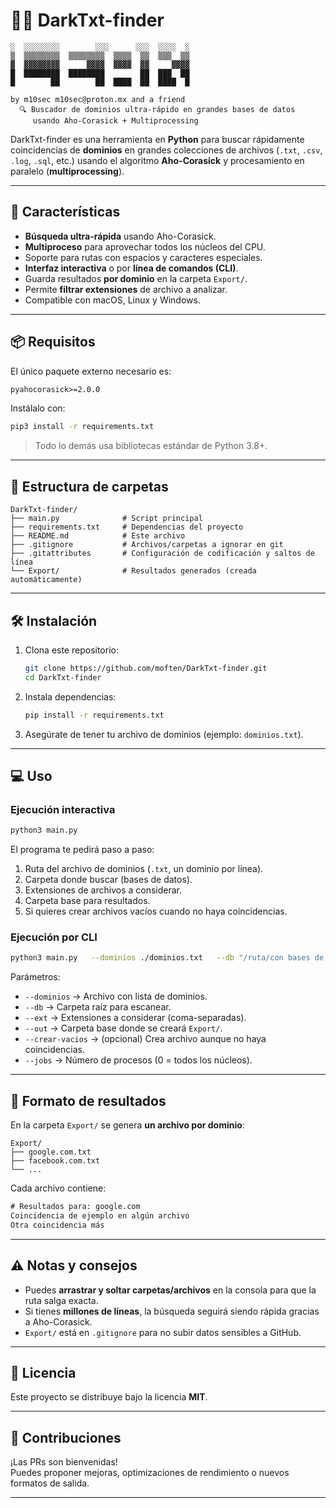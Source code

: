 # 🕵️‍♂️ DarkTxt-finder

```
░  ░░░░░░░░        ░░░      ░░░  ░░░░  ░
▒  ▒▒▒▒▒▒▒▒  ▒▒▒▒▒▒▒▒  ▒▒▒▒  ▒▒  ▒▒▒  ▒▒
▓  ▓▓▓▓▓▓▓▓      ▓▓▓▓  ▓▓▓▓  ▓▓     ▓▓▓▓
█  ████████  ████████        ██  ███  ██
█        ██        ██  ████  ██  ████  █
                                        
by m10sec m10sec@proton.mx and a friend
  🔍 Buscador de dominios ultra-rápido en grandes bases de datos
     usando Aho-Corasick + Multiprocessing
```

DarkTxt-finder es una herramienta en **Python** para buscar rápidamente coincidencias de **dominios** en grandes colecciones de archivos (`.txt`, `.csv`, `.log`, `.sql`, etc.) usando el algoritmo **Aho-Corasick** y procesamiento en paralelo (**multiprocessing**).

---

## 🚀 Características

- **Búsqueda ultra-rápida** usando Aho-Corasick.
- **Multiproceso** para aprovechar todos los núcleos del CPU.
- Soporte para rutas con espacios y caracteres especiales.
- **Interfaz interactiva** o por **línea de comandos (CLI)**.
- Guarda resultados **por dominio** en la carpeta `Export/`.
- Permite **filtrar extensiones** de archivo a analizar.
- Compatible con macOS, Linux y Windows.

---

## 📦 Requisitos

El único paquete externo necesario es:

```txt
pyahocorasick>=2.0.0
```

Instálalo con:

```bash
pip3 install -r requirements.txt
```

> Todo lo demás usa bibliotecas estándar de Python 3.8+.

---

## 📂 Estructura de carpetas

```
DarkTxt-finder/
├── main.py              # Script principal
├── requirements.txt     # Dependencias del proyecto
├── README.md            # Este archivo
├── .gitignore           # Archivos/carpetas a ignorar en git
├── .gitattributes       # Configuración de codificación y saltos de línea
└── Export/              # Resultados generados (creada automáticamente)
```

---

## 🛠 Instalación

1. Clona este repositorio:
   ```bash
   git clone https://github.com/moften/DarkTxt-finder.git
   cd DarkTxt-finder
   ```

2. Instala dependencias:
   ```bash
   pip install -r requirements.txt
   ```

3. Asegúrate de tener tu archivo de dominios (ejemplo: `dominios.txt`).

---

## 💻 Uso

### Ejecución interactiva
```bash
python3 main.py
```
El programa te pedirá paso a paso:
1. Ruta del archivo de dominios (`.txt`, un dominio por línea).
2. Carpeta donde buscar (bases de datos).
3. Extensiones de archivos a considerar.
4. Carpeta base para resultados.
5. Si quieres crear archivos vacíos cuando no haya coincidencias.

### Ejecución por CLI
```bash
python3 main.py   --dominios ./dominios.txt   --db "/ruta/con bases de datos"   --ext txt,csv,log,sql   --out ./   --crear-vacios   --jobs 0
```

Parámetros:
- `--dominios` → Archivo con lista de dominios.
- `--db` → Carpeta raíz para escanear.
- `--ext` → Extensiones a considerar (coma-separadas).
- `--out` → Carpeta base donde se creará `Export/`.
- `--crear-vacios` → (opcional) Crea archivo aunque no haya coincidencias.
- `--jobs` → Número de procesos (0 = todos los núcleos).

---

## 📜 Formato de resultados

En la carpeta `Export/` se genera **un archivo por dominio**:
```
Export/
├── google.com.txt
├── facebook.com.txt
└── ...
```

Cada archivo contiene:
```txt
# Resultados para: google.com
Coincidencia de ejemplo en algún archivo
Otra coincidencia más
```

---

## ⚠️ Notas y consejos

- Puedes **arrastrar y soltar carpetas/archivos** en la consola para que la ruta salga exacta.
- Si tienes **millones de líneas**, la búsqueda seguirá siendo rápida gracias a Aho-Corasick.
- `Export/` está en `.gitignore` para no subir datos sensibles a GitHub.

---

## 📄 Licencia

Este proyecto se distribuye bajo la licencia **MIT**.

---

## 🤝 Contribuciones

¡Las PRs son bienvenidas!  
Puedes proponer mejoras, optimizaciones de rendimiento o nuevos formatos de salida.

---
 
